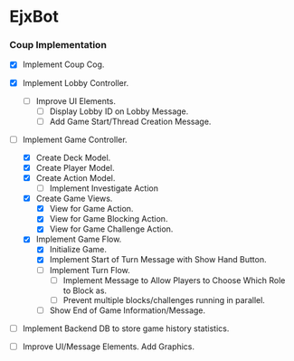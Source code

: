 # EjxBot

### Coup Implementation
- [x] Implement Coup Cog. 
- [x] Implement Lobby Controller.  
  - [ ] Improve UI Elements. 
    - [ ] Display Lobby ID on Lobby Message. 
    - [ ] Add Game Start/Thread Creation Message.  
- [ ] Implement Game Controller. 
  - [x] Create Deck Model. 
  - [x] Create Player Model. 
  - [x] Create Action Model. 
    - [ ] Implement Investigate Action
  - [x] Create Game Views. 
    - [x] View for Game Action. 
    - [x] View for Game Blocking Action.  
    - [x] View for Game Challenge Action.  
  - [x] Implement Game Flow. 
    - [x] Initialize Game. 
    - [x] Implement Start of Turn Message with Show Hand Button. 
    - [ ] Implement Turn Flow. 
      - [ ] Implement Message to Allow Players to Choose Which Role to Block as. 
      - [ ] Prevent multiple blocks/challenges running in parallel.  
    - [ ] Show End of Game Information/Message. 
- [ ] Implement Backend DB to store game history statistics. 
- [ ] Improve UI/Message Elements. Add Graphics.  


